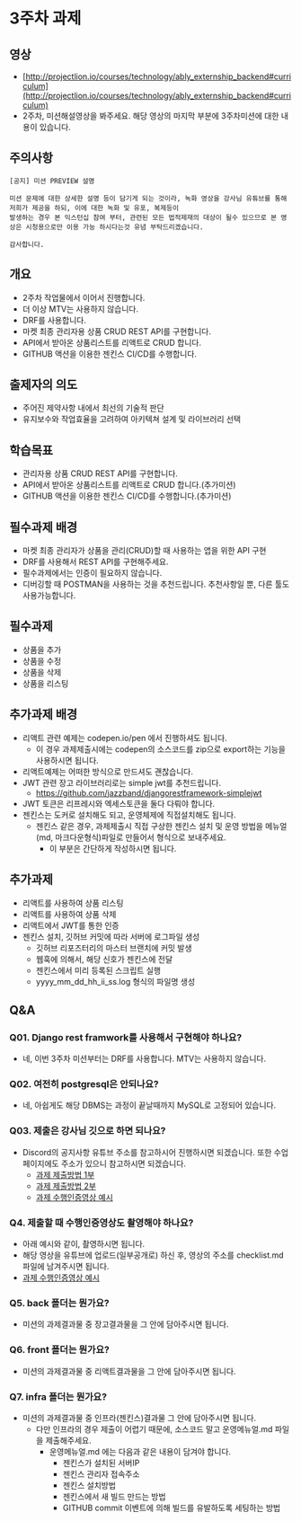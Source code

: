 # 3주차 과제

## 영상

- [http://projectlion.io/courses/technology/ably_externship_backend#curriculum](http://projectlion.io/courses/technology/ably_externship_backend#curriculum)
- 2주차, 미션해설영상을 봐주세요. 해당 영상의 마지막 부분에 3주차미션에 대한 내용이 있습니다.

## 주의사항

```
[공지] 미션 PREVIEW 설명

미션 문제에 대한 상세한 설명 등이 담기게 되는 것이라, 녹화 영상을 강사님 유튜브를 통해 저희가 제공을 하되, 이에 대한 녹화 및 유포, 복제등이
발생하는 경우 본 익스턴십 참여 부터, 관련된 모든 법적제재의 대상이 될수 있으므로 본 영상은 시청용으로만 이용 가능 하시다는것 유념 부탁드리겠습니다.

감사합니다.

```

## 개요

- 2주차 작업물에서 이어서 진행합니다.
- 더 이상 MTV는 사용하지 않습니다.
- DRF를 사용합니다.
- 마켓 최종 관리자용 상품 CRUD REST API를 구현합니다.
- API에서 받아온 상품리스트를 리액트로 CRUD 합니다.
- GITHUB 액션을 이용한 젠킨스 CI/CD를 수행합니다.

## 출제자의 의도

- 주어진 제약사항 내에서 최선의 기술적 판단
- 유지보수와 작업효율을 고려하여 아키텍쳐 설계 및 라이브러리 선택

## 학습목표

- 관리자용 상품 CRUD REST API를 구현합니다.
- API에서 받아온 상품리스트를 리액트로 CRUD 합니다.(추가미션)
- GITHUB 액션을 이용한 젠킨스 CI/CD를 수행합니다.(추가미션)

## 필수과제 배경

- 마켓 최종 관리자가 상품을 관리(CRUD)할 때 사용하는 앱을 위한 API 구현
- DRF를 사용해서 REST API를 구현해주세요.
- 필수과제에서는 인증이 필요하지 않습니다.
- 디버깅할 때 POSTMAN을 사용하는 것을 추천드립니다. 추천사항일 뿐, 다른 툴도 사용가능합니다.

## 필수과제

- 상품을 추가
- 상품을 수정
- 상품을 삭제
- 상품을 리스팅

## 추가과제 배경

- 리액트 관련 예제는 codepen.io/pen 에서 진행하셔도 됩니다.
  - 이 경우 과제제출시에는 codepen의 소스코드를 zip으로 export하는 기능을 사용하시면 됩니다.
- 리액트예제는 어떠한 방식으로 만드셔도 괜찮습니다.
- JWT 관련 장고 라이브러리로는 simple jwt를 추천드립니다.
  - https://github.com/jazzband/djangorestframework-simplejwt
- JWT 토큰은 리프레시와 엑세스토큰을 둘다 다뤄야 합니다.
- 젠킨스는 도커로 설치해도 되고, 운영체제에 직접설치해도 됩니다.
  - 젠킨스 같은 경우, 과제제출시 직접 구상한 젠킨스 설치 및 운영 방법을 메뉴얼(md, 마크다운형식)파일로 만들어서 형식으로 보내주세요.
    - 이 부분은 간단하게 작성하시면 됩니다.

## 추가과제

- 리액트를 사용하여 상품 리스팅
- 리액트를 사용하여 상품 삭제
- 리액트에서 JWT를 통한 인증
- 젠킨스 설치, 깃허브 커밋에 따라 서버에 로그파일 생성
  - 깃허브 리포즈터리의 마스터 브랜치에 커밋 발생
  - 웹훅에 의해서, 해당 신호가 젠킨스에 전달
  - 젠킨스에서 미리 등록된 스크립트 실행
  - yyyy_mm_dd_hh_ii_ss.log 형식의 파일명 생성

## Q&A

### Q01. Django rest framwork를 사용해서 구현해야 하나요?

- 네, 이번 3주차 미션부터는 DRF를 사용합니다. MTV는 사용하지 않습니다.

### Q02. 여전히 postgresql은 안되나요?

- 네, 아쉽게도 해당 DBMS는 과정이 끝날때까지 MySQL로 고정되어 있습니다.

### Q03. 제출은 강사님 깃으로 하면 되나요?

- Discord의 공지사항 유튜브 주소를 참고하시어 진행하시면 되겠습니다. 또한 수업페이지에도 주소가 있으니 참고하시면 되겠습니다.
  - [과제 제출방법 1부](https://youtu.be/QAHEWqFDo5U)
  - [과제 제출방법 2부](https://youtu.be/biZXRksAm4U)
  - [과제 수행인증영상 예시](https://youtu.be/g0p_GsjAHRA)

### Q4. 제출할 때 수행인증영상도 촬영해야 하나요?

- 아래 예시와 같이, 촬영하시면 됩니다.
- 해당 영상을 유튜브에 업로드(일부공개로) 하신 후, 영상의 주소를 checklist.md 파일에 남겨주시면 됩니다.
- [과제 수행인증영상 예시](https://youtu.be/g0p_GsjAHRA)

### Q5. back 폴더는 뭔가요?

- 미션의 과제결과물 중 장고결과물을 그 안에 담아주시면 됩니다.

### Q6. front 폴더는 뭔가요?

- 미션의 과제결과물 중 리액트결과물을 그 안에 담아주시면 됩니다.

### Q7. infra 폴더는 뭔가요?

- 미션의 과제결과물 중 인프라(젠킨스)결과물 그 안에 담아주시면 됩니다.
  - 다만 인프라의 경우 제출이 어렵기 때문에, 소스코드 말고 운영메뉴얼.md 파일을 제출해주세요.
    - 운영메뉴얼.md 에는 다음과 같은 내용이 담겨야 합니다.
      - 젠킨스가 설치된 서버IP
      - 젠킨스 관리자 접속주소
      - 젠킨스 설치방법
      - 젠킨스에서 새 빌드 만드는 방법
      - GITHUB commit 이벤트에 의해 빌드를 유발하도록 세팅하는 방법
